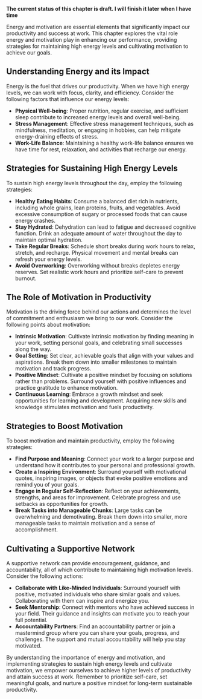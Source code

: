 **The current status of this chapter is draft. I will finish it later when I have time**

Energy and motivation are essential elements that significantly impact our productivity and success at work. This chapter explores the vital role energy and motivation play in enhancing our performance, providing strategies for maintaining high energy levels and cultivating motivation to achieve our goals.

Understanding Energy and its Impact
-----------------------------------

Energy is the fuel that drives our productivity. When we have high energy levels, we can work with focus, clarity, and efficiency. Consider the following factors that influence our energy levels:

* **Physical Well-being**: Proper nutrition, regular exercise, and sufficient sleep contribute to increased energy levels and overall well-being.
* **Stress Management**: Effective stress management techniques, such as mindfulness, meditation, or engaging in hobbies, can help mitigate energy-draining effects of stress.
* **Work-Life Balance**: Maintaining a healthy work-life balance ensures we have time for rest, relaxation, and activities that recharge our energy.

Strategies for Sustaining High Energy Levels
--------------------------------------------

To sustain high energy levels throughout the day, employ the following strategies:

* **Healthy Eating Habits**: Consume a balanced diet rich in nutrients, including whole grains, lean proteins, fruits, and vegetables. Avoid excessive consumption of sugary or processed foods that can cause energy crashes.
* **Stay Hydrated**: Dehydration can lead to fatigue and decreased cognitive function. Drink an adequate amount of water throughout the day to maintain optimal hydration.
* **Take Regular Breaks**: Schedule short breaks during work hours to relax, stretch, and recharge. Physical movement and mental breaks can refresh your energy levels.
* **Avoid Overworking**: Overworking without breaks depletes energy reserves. Set realistic work hours and prioritize self-care to prevent burnout.

The Role of Motivation in Productivity
--------------------------------------

Motivation is the driving force behind our actions and determines the level of commitment and enthusiasm we bring to our work. Consider the following points about motivation:

* **Intrinsic Motivation**: Cultivate intrinsic motivation by finding meaning in your work, setting personal goals, and celebrating small successes along the way.
* **Goal Setting**: Set clear, achievable goals that align with your values and aspirations. Break them down into smaller milestones to maintain motivation and track progress.
* **Positive Mindset**: Cultivate a positive mindset by focusing on solutions rather than problems. Surround yourself with positive influences and practice gratitude to enhance motivation.
* **Continuous Learning**: Embrace a growth mindset and seek opportunities for learning and development. Acquiring new skills and knowledge stimulates motivation and fuels productivity.

Strategies to Boost Motivation
------------------------------

To boost motivation and maintain productivity, employ the following strategies:

* **Find Purpose and Meaning**: Connect your work to a larger purpose and understand how it contributes to your personal and professional growth.
* **Create a Inspiring Environment**: Surround yourself with motivational quotes, inspiring images, or objects that evoke positive emotions and remind you of your goals.
* **Engage in Regular Self-Reflection**: Reflect on your achievements, strengths, and areas for improvement. Celebrate progress and use setbacks as opportunities for growth.
* **Break Tasks into Manageable Chunks**: Large tasks can be overwhelming and demotivating. Break them down into smaller, more manageable tasks to maintain motivation and a sense of accomplishment.

Cultivating a Supportive Network
--------------------------------

A supportive network can provide encouragement, guidance, and accountability, all of which contribute to maintaining high motivation levels. Consider the following actions:

* **Collaborate with Like-Minded Individuals**: Surround yourself with positive, motivated individuals who share similar goals and values. Collaborating with them can inspire and energize you.
* **Seek Mentorship**: Connect with mentors who have achieved success in your field. Their guidance and insights can motivate you to reach your full potential.
* **Accountability Partners**: Find an accountability partner or join a mastermind group where you can share your goals, progress, and challenges. The support and mutual accountability will help you stay motivated.

By understanding the importance of energy and motivation, and implementing strategies to sustain high energy levels and cultivate motivation, we empower ourselves to achieve higher levels of productivity and attain success at work. Remember to prioritize self-care, set meaningful goals, and nurture a positive mindset for long-term sustainable productivity.
